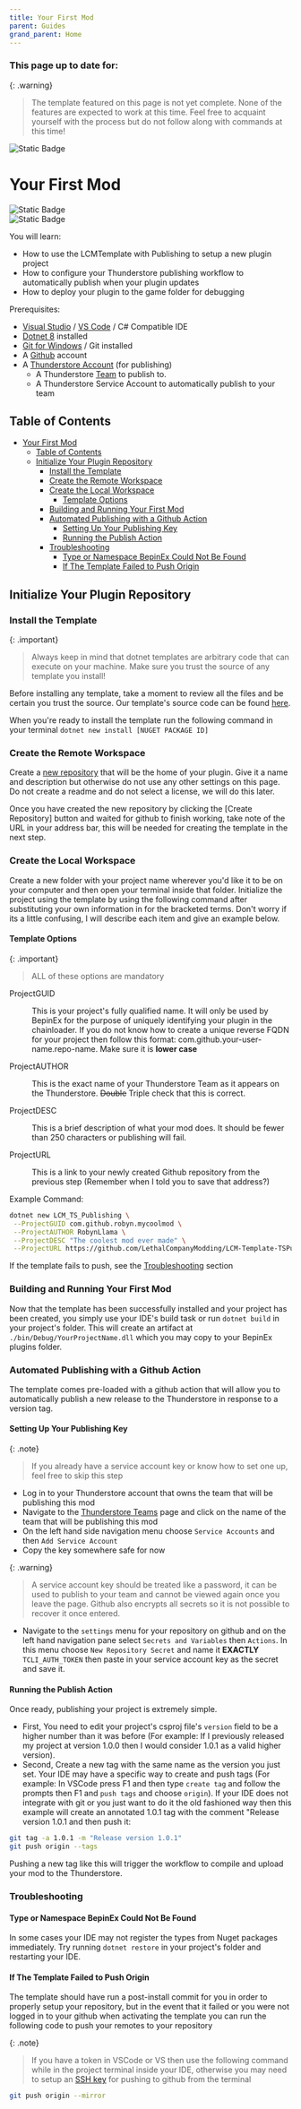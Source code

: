 ```yaml
---
title: Your First Mod
parent: Guides
grand_parent: Home
---
```


<h3>This page up to date for:</h3>

{: .warning}
> The template featured on this page is not yet complete. None of the features are expected to work at this time. Feel free to acquaint yourself with the process but do not follow along with commands at this time!

![Static Badge](https://img.shields.io/badge/Version-none-darkred?style=for-the-badge)

# Your First Mod

![Static Badge](https://img.shields.io/badge/Skill_Level-Beginner-blue?style=for-the-badge)  
![Static Badge](https://img.shields.io/badge/Estimated_Time-20_Minutes-blue?style=for-the-badge)

You will learn:

- How to use the LCMTemplate with Publishing to setup a new plugin project
- How to configure your Thunderstore publishing workflow to automatically publish when your plugin updates
- How to deploy your plugin to the game folder for debugging

Prerequisites:

- [Visual Studio](https://visualstudio.microsoft.com/) / [VS Code](https://code.visualstudio.com/) / C# Compatible IDE
- [Dotnet 8](https://dotnet.microsoft.com/en-us/download/dotnet/8.0) installed
- [Git for Windows](https://gitforwindows.org/) / Git installed
- A [Github](https://www.github.com) account
- A [Thunderstore Account](https://thunderstore.io) (for publishing)
  - A Thunderstore [Team](https://thunderstore.io/settings/teams/) to publish to.
  - A Thunderstore Service Account to automatically publish to your team

## Table of Contents

- [Your First Mod](#your-first-mod)
  - [Table of Contents](#table-of-contents)
  - [Initialize Your Plugin Repository](#initialize-your-plugin-repository)
    - [Install the Template](#install-the-template)
    - [Create the Remote Workspace](#create-the-remote-workspace)
    - [Create the Local Workspace](#create-the-local-workspace)
      - [Template Options](#template-options)
    - [Building and Running Your First Mod](#building-and-running-your-first-mod)
    - [Automated Publishing with a Github Action](#automated-publishing-with-a-github-action)
      - [Setting Up Your Publishing Key](#setting-up-your-publishing-key)
      - [Running the Publish Action](#running-the-publish-action)
    - [Troubleshooting](#troubleshooting)
      - [Type or Namespace BepinEx Could Not Be Found](#type-or-namespace-bepinex-could-not-be-found)
      - [If The Template Failed to Push Origin](#if-the-template-failed-to-push-origin)

## Initialize Your Plugin Repository

### Install the Template

{: .important}
> Always keep in mind that dotnet templates are arbitrary code that can execute on your machine. Make sure you trust the source of any template you install!

Before installing any template, take a moment to review all the files and be certain you trust the source. Our template's source code can be found [here](https://github.com/LethalCompanyModding/LCM-Template-TSPublishing).

When you're ready to install the template run the following command in your terminal `dotnet new install [NUGET PACKAGE ID]`

### Create the Remote Workspace

Create a [new repository](https://github.com/new) that will be the home of your plugin. Give it a name and description but otherwise do not use any other settings on this page. Do not create a readme and do not select a license, we will do this later.

Once you have created the new repository by clicking the [Create Repository] button and waited for github to finish working, take note of the URL in your address bar, this will be needed for creating the template in the next step.

### Create the Local Workspace

Create a new folder with your project name wherever you'd like it to be on your computer and then open your terminal inside that folder. Initialize the project using the template by using the following command after substituting your own information in for the bracketed terms. Don't worry if its a little confusing, I will describe each item and give an example below.

#### Template Options

{: .important}
> ALL of these options are mandatory

<dl>
  <dt>ProjectGUID</dt>
  <dd>
  
  This is your project's fully qualified name. It will only be used by BepinEx for the purpose of uniquely identifying your plugin in the chainloader. If you do not know how to create a unique reverse FQDN for your project then follow this format: com.github.your-user-name.repo-name. Make sure it is <strong>lower case</strong>

  </dd>

  <dt>ProjectAUTHOR</dt>
  <dd>
  
  This is the exact name of your Thunderstore Team as it appears on the Thunderstore. <del>Double</del> Triple check that this is correct.
  
  </dd>

  <dt>ProjectDESC</dt>
  <dd>
  
  This is a brief description of what your mod does. It should be fewer than 250 characters or publishing will fail.

  </dd>
  <dt>ProjectURL</dt>
  <dd>
  
  This is a link to your newly created Github repository from the previous step (Remember when I told you to save that address?)

  </dd>
</dl>

Example Command:

```bash
dotnet new LCM_TS_Publishing \
 --ProjectGUID com.github.robyn.mycoolmod \
 --ProjectAUTHOR RobynLlama \
 --ProjectDESC "The coolest mod ever made" \
 --ProjectURL https://github.com/LethalCompanyModding/LCM-Template-TSPublishing
```

If the template fails to push, see the [Troubleshooting](#if-the-template-failed-to-push-origin) section

### Building and Running Your First Mod

Now that the template has been successfully installed and your project has been created, you simply use your IDE's build task or run `dotnet build` in your project's folder. This will create an artifact at `./bin/Debug/YourProjectName.dll` which you may copy to your BepinEx plugins folder.

### Automated Publishing with a Github Action

The template comes pre-loaded with a github action that will allow you to automatically publish a new release to the Thunderstore in response to a version tag.

#### Setting Up Your Publishing Key

{: .note}
> If you already have a service account key or know how to set one up, feel free to skip this step

- Log in to your Thunderstore account that owns the team that will be publishing this mod
- Navigate to the [Thunderstore Teams](https://thunderstore.io/settings/teams/) page and click on the name of the team that will be publishing this mod
- On the left hand side navigation menu choose `Service Accounts` and then `Add Service Account`
- Copy the key somewhere safe for now

{: .warning}
> A service account key should be treated like a password, it can be used to publish to your team and cannot be viewed again once you leave the page. Github also encrypts all secrets so it is not possible to recover it once entered.

- Navigate to the `settings` menu for your repository on github and on the left hand navigation pane select `Secrets and Variables` then `Actions`. In this menu choose `New Repository Secret` and name it **EXACTLY** `TCLI_AUTH_TOKEN` then paste in your service account key as the secret and save it.

#### Running the Publish Action

Once ready, publishing your project is extremely simple.

- First, You need to edit your project's csproj file's `version` field to be a higher number than it was before (For example: If I previously released my project at version 1.0.0 then I would consider 1.0.1 as a valid higher version).
- Second, Create a new tag with the same name as the version you just set. Your IDE may have a specific way to create and push tags (For example: In VSCode press F1 and then type `create tag` and follow the prompts then F1 and `push tags` and choose `origin`). If your IDE does not integrate with git or you just want to do it the old fashioned way then this example will create an annotated 1.0.1 tag with the comment "Release version 1.0.1 and then push it:

```bash
git tag -a 1.0.1 -m "Release version 1.0.1"
git push origin --tags
```

Pushing a new tag like this will trigger the workflow to compile and upload your mod to the Thunderstore.

### Troubleshooting

#### Type or Namespace BepinEx Could Not Be Found

In some cases your IDE may not register the types from Nuget packages immediately. Try running `dotnet restore` in your project's folder and restarting your IDE.

#### If The Template Failed to Push Origin

The template should have run a post-install commit for you in order to properly setup your repository, but in the event that it failed or you were not logged in to your github when activating the template you can run the following code to push your remotes to your repository

{: .note}
> If you have a token in VSCode or VS then use the following command while in the project terminal inside your IDE, otherwise you may need to setup an [SSH key](https://github.com/settings/keys) for pushing to github from the terminal

```bash
git push origin --mirror
```
